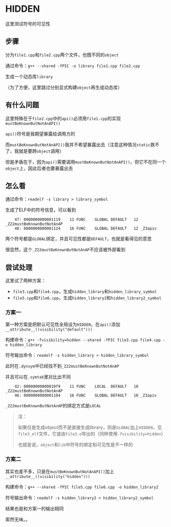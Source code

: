 # HIDDEN

这里测试符号的可见性

## 步骤

分为`file1.cpp`和`file2.cpp`两个文件，也既不同的`object`

通过命令：`g++ --shared -fPIC -o library file1.cpp file2.cpp`

生成一个动态库`library`

（为了方便，这里跳过分别显式构建`object`再生成动态库）

## 有什么问题

这里特殊在于`file2.cpp`中的`api()`必须用`file1.cpp`的实现`mustBeKnownButNotAnAPI()`

`api()`符号是我期望暴露给调用方的

而`mustBeKnownButNotAnAPI()`我并不希望暴露出去（注意这种情况`static`救不了，我就是要跨`object`调用）

但是矛盾在于，因为`api()`需要调用`mustBeKnownButNotAnAPI()`，但它不在同一个`object`上，因此后者也要暴露出去

## 怎么看

通过命令：`readelf -s library > library_symbol`

生成了ELF中的符号信息，可以看到

```
    47: 0000000000001119    11 FUNC    GLOBAL DEFAULT   12 _Z22mustBeKnownButNotAnAP
    48: 0000000000001124    16 FUNC    GLOBAL DEFAULT   12 _Z3apiv
```

两个符号都是`GLOBAL`绑定，并且可见性都是`DEFAULT`，也就是看得见的意思

很显然，这个`_Z22mustBeKnownButNotAnAP`不应该被外部看到

## 尝试处理

这里试了两种方案：
- `file3.cpp`和`file4.cpp`，生成`hidden_library`和`hidden_library_symbol`
- `file5.cpp`和`file6.cpp`，生成`hidden_library2`和`hidden_library2_symbol`

### 方案一

第一种方案是把默认可见性全局设为`HIDDEN`，在`api()`添加`__attribute__((visibility("default")))`

构建命令：`g++ -fvisibility=hidden --shared -fPIC file3.cpp file4.cpp -o hidden_library`

符号输出命令：`readelf -s hidden_library > hidden_library_symbol`

此时在`.dynsym`中已经找不到`_Z22mustBeKnownButNotAnAP`

并且可以在`.symtab`里对比出不同

```
    42: 00000000000010f9    11 FUNC    LOCAL  DEFAULT   10 _Z22mustBeKnownButNotAnAP
    46: 0000000000001104    16 FUNC    GLOBAL DEFAULT   10 _Z3apiv
```

`_Z22mustBeKnownButNotAnAP`的绑定方式是`LOCAL`

> 注：
>
> 如果仅是生成object而不是直接生成library，则是`GLOBAL`加上`HIDDEN`，见`file3_elf`文件，它是由`file3.o`导出的（同样使用`-fvisibility=hidden`）
>
> 也就是说，`object`和`lib`中符号的绑定和可见性是不一样的

### 方案二

其实也差不多，只是在`mustBeKnownButNotAnAPI()`加上`__attribute__((visibility("hidden")))`

构建命令：`g++ --shared -fPIC file5.cpp file6.cpp -o hidden_library2`

符号输出命令：`readelf -s hidden_library2 > hidden_library2_symbol`

结果也是和方案一的输出相同

索然无味。。
